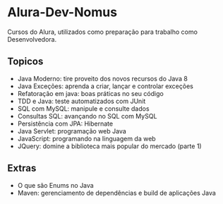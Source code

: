 # Alura-Dev-Nomus
Cursos do Alura, utilizados como preparação para trabalho como Desenvolvedora.

## Topicos 
- Java Moderno: tire proveito dos novos recursos do Java 8
- Java Exceções: aprenda a criar, lançar e controlar exceções
- Refatoração em java: boas práticas no seu código
- TDD e Java: teste automatizados com JUnit 
- SQL com MySQL: manipule e consulte dados
- Consultas SQL: avançando no SQL com MySQL
- Persistência com JPA: Hibernate
- Java Servlet: programação web Java
- JavaScript: programando na linguagem da web
- JQuery: domine a biblioteca mais popular do mercado (parte 1)

## Extras
- O que são Enums no Java
- Maven: gerenciamento de dependências e build de aplicações Java
